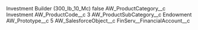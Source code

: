 <?xml version="1.0" encoding="UTF-8"?>
<CustomMetadata xmlns="http://soap.sforce.com/2006/04/metadata" xmlns:xsi="http://www.w3.org/2001/XMLSchema-instance" xmlns:xsd="http://www.w3.org/2001/XMLSchema">
    <label>Investment Builder (300_Ib_10_Mc)</label>
    <protected>false</protected>
    <values>
        <field>AW_ProductCategory__c</field>
        <value xsi:type="xsd:string">Investment</value>
    </values>
    <values>
        <field>AW_ProductCode__c</field>
        <value xsi:type="xsd:string">3</value>
    </values>
    <values>
        <field>AW_ProductSubCategory__c</field>
        <value xsi:type="xsd:string">Endowment</value>
    </values>
    <values>
        <field>AW_Prototype__c</field>
        <value xsi:type="xsd:string">5</value>
    </values>
    <values>
        <field>AW_SalesforceObject__c</field>
        <value xsi:type="xsd:string">FinServ__FinancialAccount__c</value>
    </values>
</CustomMetadata>
